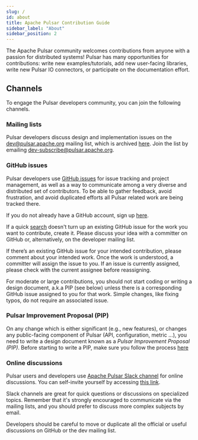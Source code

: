 ```yaml
---
slug: /
id: about
title: Apache Pulsar Contribution Guide
sidebar_label: "About"
sidebar_position: 2
---
```


The Apache Pulsar community welcomes contributions from anyone with a passion for distributed systems! Pulsar has many opportunities for contributions: write new examples/tutorials, add new user-facing libraries, write new Pulsar IO connectors, or participate on the documentation effort.

## Channels

To engage the Pulsar developers community, you can join the following channels.

### Mailing lists

Pulsar developers discuss design and implementation issues on the dev@pulsar.apache.org mailing list, which is archived [here](https://lists.apache.org/list.html?dev@pulsar.apache.org). Join the list by emailing dev-subscribe@pulsar.apache.org.

### GitHub issues

Pulsar developers use [GitHub issues](https://github.com/apache/pulsar/issues) for issue tracking and project management, as well as a way to communicate among a very diverse and distributed set of contributors. To be able to gather feedback, avoid frustration, and avoid duplicated efforts all Pulsar related work are being tracked there.

If you do not already have a GitHub account, sign up [here](https://github.com/join).

If a quick [search](https://github.com/apache/pulsar/issues) doesn't turn up an existing GitHub issue for the work you want to contribute, create it. Please discuss your idea with a committer on GitHub or, alternatively, on the developer mailing list.

If there’s an existing GitHub issue for your intended contribution, please comment about your intended work. Once the work is understood, a committer will assign the issue to you. If an issue is currently assigned, please check with the current assignee before reassigning.

For moderate or large contributions, you should not start coding or writing a design document, a.k.a PIP (see below) unless there is a corresponding GitHub issue assigned to you for that work. Simple changes, like fixing typos, do not require an associated issue.

### Pulsar Improvement Proposal (PIP)

On any change which is either significant (e.g., new features), or changes any public-facing component of Pulsar (API, configuration, metric ...), you need to write a design document known as a *Pulsar Improvement Proposal (PIP)*. Before starting to write a PIP, make sure you follow the process [here](https://github.com/apache/pulsar/blob/master/pip/README.md)

### Online discussions

Pulsar users and developers use [Apache Pulsar Slack channel](https://apache-pulsar.slack.com/) for online discussions. You can self-invite yourself by accessing [this link](https://communityinviter.com/apps/apache-pulsar/apache-pulsar).

Slack channels are great for quick questions or discussions on specialized topics. Remember that it's strongly encouraged to communicate via the mailing lists, and you should prefer to discuss more complex subjects by email.

Developers should be careful to move or duplicate all the official or useful discussions on GitHub or the dev mailing list.

